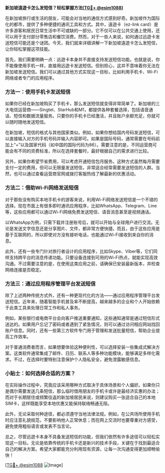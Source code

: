 **新加坡遠遊卡怎么发短信？轻松掌握方法[[TG💪+ @esim1088](https://t.me/s/esim1088)]**

在新加坡旅行或生活的朋友，可能会对当地的通信方式感到好奇。新加坡作为国际化的都市，提供了多种便捷的通讯工具和方式。其中，遠遊卡（ez-link card）是许多游客和居民日常生活中不可或缺的一部分。它不仅可以在公共交通上使用，还可以用于支付部分零售店和餐饮消费。然而，对于一些人来说，如何通过远遊卡发送短信可能还是个谜团。今天，我们就来详细讲解一下新加坡遠遊卡怎么发短信，让你轻松掌握这项技能。

首先，我们需要明确一点：远遊卡本身并不直接支持发送短信功能。也就是说，你不能像使用手机一样，直接用远遊卡发送短信。但别担心，这并不意味着你无法在新加坡发送短信。我们可以通过其他方式实现这一目标，比如利用手机卡、Wi-Fi网络或者专门的应用程序。

### 方法一：使用手机卡发送短信

如果你已经在新加坡购买了手机卡，那么发送短信就变得非常简单了。新加坡的三大电信运营商——Singtel、StarHub和M1，都提供各种套餐选择，包括语音通话、短信和数据流量服务。只要你的手机卡已经激活，并且账户余额充足，你就可以随时随地发送短信。

在新加坡，短信的格式与其他国家类似。例如，如果你想给国内号码发送短信，可以直接输入对方的手机号码并输入内容即可。如果是国际号码，通常需要在号码前加上“+”以及国家代码（如中国的国际代码为86）。需要注意的是，不同运营商可能会有不同的资费标准，所以在选择套餐时，最好根据自己的需求进行比较。

另外，如果你希望节省费用，可以考虑开通短信包月服务。这种方式虽然每月需要支付一定的费用，但可以无限量发送短信，非常适合经常需要发送短信的人群。当然，也可以通过查看运营商官网或拨打客服热线了解最新的优惠活动。

### 方法二：借助Wi-Fi网络发送短信

对于那些没有购买本地手机卡的游客来说，利用Wi-Fi网络发送短信是一个不错的选择。现在市面上有很多即时通讯应用程序，比如WhatsApp、Telegram、Line等，这些应用都可以通过Wi-Fi网络免费发送短信、语音消息甚至是视频通话。

以WhatsApp为例，只需下载并注册账号后，就可以开始与全球用户进行交流。无论是发送文字信息还是分享图片、文件，都非常方便快捷。而且，由于这些应用是基于互联网的，所以即使对方没有接听电话，也能通过Wi-Fi接收到来自你的消息。

此外，还有一些专门针对旅行者设计的应用程序，比如Skype、Viber等，它们同样支持跨平台的消息传递功能。只要设备连接到可用的Wi-Fi热点，就能实现高效沟通。不过需要注意的是，在使用这类应用之前，请确保已安装最新版本，并检查网络连接是否稳定。

### 方法三：通过应用程序管理平台发送短信

除了上述两种传统方式外，还有一种更现代化的方法——通过应用程序管理平台发送短信。近年来，随着智能手机普及率不断提高，越来越多的企业和个人开始依赖于此类工具来处理日常工作和私人事务。

例如，某些银行或电商平台会向客户推送重要通知，这些通知通常是通过短信形式送达的。如果用户忘记了密码或者遇到了紧急情况，则可以通过访问相应网站找回账户信息。同时，还有一些第三方软件专门用于管理和发送批量短信，帮助企业提高工作效率。

对于普通消费者而言，如果想要体验这种便利性，可以选择安装一些集成式解决方案。这类软件通常集成了邮件、日历、联系人等多种功能模块，能够满足多样化需求。不过，在选择时要特别注意保护个人隐私安全，避免泄露敏感信息。

### 小贴士：如何选择合适的方案？

在实际操作过程中，究竟应该采用哪种方式取决于具体场景和个人偏好。如果你只是偶尔需要发送几条短信，那么临时借用朋友的手机卡或许是最经济实惠的办法；而对于长期居住或频繁往返的新加坡居民来说，则建议购买一张适合自己的本地SIM卡，这样既能享受本地优惠又能保持联络畅通无阻。

此外，无论采取何种途径，都必须遵守当地法律法规。例如，在公共场所使用手机时应注意礼貌规范，不要影响他人正常休息；而在网上交流时也要尊重对方感受，避免使用粗俗语言或发表不当言论。

总之，尽管远遊卡本身不具备发送短信的功能，但我们依然有许多途径可以轻松实现这一目标。无论是依靠传统的手机卡还是新兴的技术手段，关键在于找到最适合自己的解决方案。希望大家都能充分利用现有资源，让每一次沟通变得更加顺畅愉快！

[[TG💪+ @esim1088](https://t.me/s/esim1088) ![Image](https://i.postimg.cc/4NQfJmqS/Snipaste-2025-05-13-00-14-12.png)]